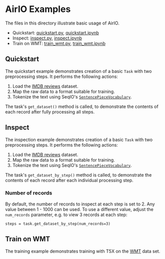 # AirIO Examples

The files in this directory illustrate basic usage of AirIO.

* Quickstart: [quickstart.py](quickstart.py), [quickstart.ipynb](quickstart.ipynb)
* Inspect: [inspect.py](inspect.py), [inspect.ipynb](inspect.ipynb)
* Train on WMT: [train_wmt.py](train_wmt.py), [train_wmt.ipynb](train_wmt.ipynb)

## Quickstart

The quickstart example demonstrates creation of a basic `Task` with two
preprocessing steps. It performs the following actions:

1. Load the [IMDB reviews][imdb_reviews] dataset.
2. Map the raw data to a format suitable for training.
3. Tokenize the text using SeqIO's
[`SentencePieceVocabulary`][seqio_vocabularies].

The task's `get_dataset()` method is called, to demonstrate the contents of
each record after fully processing all steps.


## Inspect

The inspection example demonstrates creation of a basic `Task` with two
preprocessing steps. It performs the following actions:

1. Load the [IMDB reviews][imdb_reviews] dataset.
2. Map the raw data to a format suitable for training.
3. Tokenize the text using SeqIO's
[`SentencePieceVocabulary`][seqio_vocabularies].

The task's `get_dataset_by_step()` method is called, to demonstrate the contents
of each record after each individual processing step.

### Number of records

By default, the number of records to inspect at each step is set to 2. Any value
between 1 - 1000 can be used. To use a different value, adjust the `num_records`
parameter, e.g. to view 3 records at each step:

```
steps = task.get_dataset_by_step(num_records=3)
```


## Train on WMT

The training example demonstrates training with T5X on the [WMT][wmt] data set.


[imdb_reviews]: https://www.tensorflow.org/datasets/catalog/imdb_reviews
[seqio_vocabularies]: https://github.com/google/seqio/blob/main/seqio/vocabularies.py
[wmt]: https://www.tensorflow.org/datasets/catalog/wmt19_translate